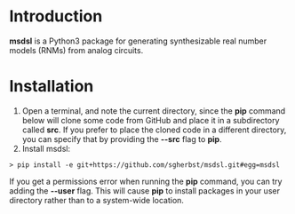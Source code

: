 # Introduction

**msdsl** is a Python3 package for generating synthesizable real number models (RNMs) from analog circuits.  

# Installation

1. Open a terminal, and note the current directory, since the **pip** command below will clone some code from GitHub and place it in a subdirectory called **src**.  If you prefer to place the cloned code in a different directory, you can specify that by providing the **--src** flag to **pip**.
2. Install msdsl:
```shell
> pip install -e git+https://github.com/sgherbst/msdsl.git#egg=msdsl
```

If you get a permissions error when running the **pip** command, you can try adding the **--user** flag.  This will cause **pip** to install packages in your user directory rather than to a system-wide location.
